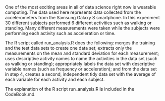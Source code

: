 One of the most exciting areas in all of data science right now is wearable computing. The data used here represents data collected from the accelerometers from the Samsung Galaxy S smartphone. In this experiment 30 different subjects performed 6 different activities such as walking or standing. Many different measurements were taken while the subjects were performing each activity such as acceleration or time. 

The R script called run_analysis.R does the following: merges the training and the test data sets to create one data set; extracts only the measurements on the mean and standard deviation for each measurement; uses descriptive activity names to name the activities in the data set (such as walking or standing); appropriately labels the data set with descriptive variable names (such as frequency or acceleration); and from the data set in step 4, creates a second, independent tidy data set with the average of each variable for each activity and each subject.

The explanation of the R script run_analysis.R is included in the CodeBook.md. 
 
